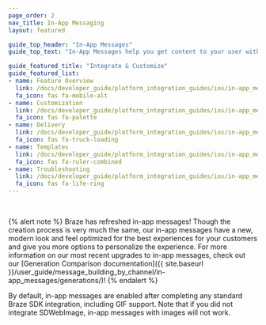 ```yaml
---
page_order: 2
nav_title: In-App Messaging
layout: featured

guide_top_header: "In-App Messages"
guide_top_text: "In-App Messages help you get content to your user without interrupting their day with a push notification. Customized and tailored in-app messages enhance the user experience and help your audience get the most value out of your app. With a variety of layouts and customization tools to choose from, in-app messages engage your users more than ever before."

guide_featured_title: "Integrate & Customize"
guide_featured_list:
- name: Feature Overview
  link: /docs/developer_guide/platform_integration_guides/ios/in-app_messaging/overview/
  fa_icon: fas fa-mobile-alt
- name: Customization
  link: /docs/developer_guide/platform_integration_guides/ios/in-app_messaging/customization/
  fa_icon: fas fa-palette
- name: Delivery
  link: /docs/developer_guide/platform_integration_guides/ios/in-app_messaging/in-app_message_delivery/
  fa_icon: fas fa-truck-loading
- name: Templates
  link: /docs/developer_guide/platform_integration_guides/ios/in-app_messaging/in-app_message_templates/
  fa_icon: fas fa-ruler-combined
- name: Troubleshooting
  link: /docs/developer_guide/platform_integration_guides/ios/in-app_messaging/troubleshooting/
  fa_icon: fas fa-life-ring
---
```


<br>

{% alert note %}
Braze has refreshed in-app messages! Though the creation process is very much the same, our in-app messages have a new, modern look and feel optimized for the best experiences for your customers and give you more options to personalize the experience. For more information on our most recent upgrades to in-app messages, check out our [Generation Comparison documentation]({{ site.baseurl }}/user_guide/message_building_by_channel/in-app_messages/generations/)!
{% endalert %}

By default, in-app messages are enabled after completing any standard Braze SDK integration, including GIF support. Note that if you did not integrate SDWebImage, in-app messages with images will not work.
